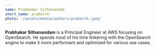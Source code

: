 ```yaml
---
name: Prabhakar Sithanandam
short_name: prabarch
photo: '/assets/media/authors/prabarch.jpeg'
---
```


**Prabhakar Sithanandam** is a Principal Engineer at AWS focusing on OpenSearch. He spends most of his time tinkering with the OpenSearch engine to make it more performant and optimized for various use cases.